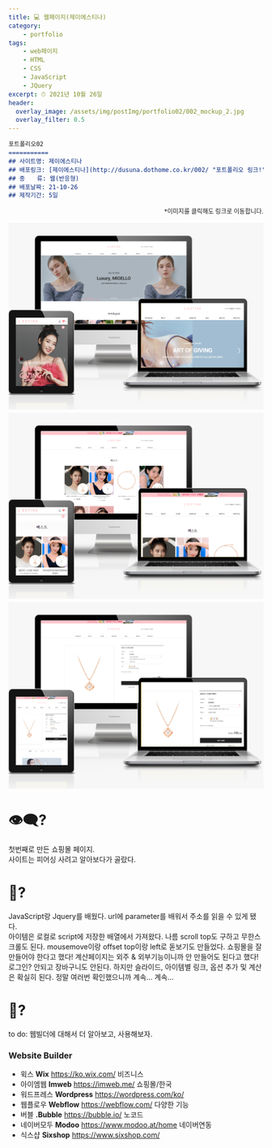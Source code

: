 ```yaml
---
title: 💻 웹페이지(제이에스티나)
category: 
    - portfolio
tags: 
    - web페이지
    - HTML
    - CSS
    - JavaScript
    - JQuery
excerpt: ⏱ 2021년 10월 26일
header:
  overlay_image: /assets/img/postImg/portfolio02/002_mockup_2.jpg
  overlay_filter: 0.5
---
```

```markdown
포트폴리오02
===========
## 사이트명: 제이에스티나
## 배포링크: [제이에스티나](http://dusuna.dothome.co.kr/002/ "포트폴리오 링크!")
## 종　　류: 웹(반응형)
## 배포날짜: 21-10-26
## 제작기간: 5일
```
<p style="font-size: 12px; text-align: right;">
    *이미지를 클릭해도 링크로 이동합니다.
</p>
<div class="imgBox">
    <a href="https://dusuna.cafe24.com/002/">
        <img src="/assets/img/postImg/portfolio02/002_mockup_1.jpg" alt="">
    </a>
    <a href="https://dusuna.cafe24.com/002/">
        <img src="/assets/img/postImg/portfolio02/002_mockup_2.jpg" alt="">
    </a>
    <a href="https://dusuna.cafe24.com/002/">
        <img src="/assets/img/postImg/portfolio02/002_mockup_3.jpg" alt="">
    </a>
</div>

# 👁‍🗨?  
첫번째로 만든 쇼핑몰 페이지.  
사이트는 피어싱 사려고 알아보다가 골랐다.  
  
# 💬?  
JavaScript랑 Jquery를 배웠다.
url에 parameter를 배워서 주소를 읽을 수 있게 됐다.  
아이템은 로컬로 script에 저장한 배열에서 가져왔다.
나름 scroll top도 구하고 무한스크롤도 된다.
mousemove이랑 offset top이랑 left로 돋보기도 만들었다.
쇼핑몰을 잘 만들어야 한다고 했다!
계산페이지는 외주 & 외부기능이니까 안 만들어도 된다고 했다!
로그인? 안되고 장바구니도 안된다.
하지만 슬라이드, 아이템별 링크, 옵션 추가 및 계산은 확실히 된다.
정말 여러번 확인했으니까 계속... 계속...

# 💭?
to do: 웹빌더에 대해서 더 알아보고, 사용해보자.
### Website Builder
- 윅스      __Wix__      https://ko.wix.com/     비즈니스
- 아이엠웹  __Imweb__    https://imweb.me/       쇼핑몰/한국
- 워드프레스 __Wordpress__ https://wordpress.com/ko/
- 웹플로우 __Webflow__     https://webflow.com/ 다양한 기능
- 버블 __.Bubble__  https://bubble.io/  노코드
- 네이버모두 __Modoo__    https://www.modoo.at/home 네이버연동
- 식스샵 __Sixshop__ https://www.sixshop.com/

